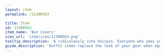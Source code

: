 ```yaml
---
layout: item
permalink: /11300563

title: Item
id: 11300563
item_name: 'Bun Covers'
icon_url: 'item/icon/11300563.png'
tooltip_description: 'A ridiculously cute hairpin. Everyone who sees you will squeal in delight.'
guide_description: 'Outfit items replace the look of your gear when equipped.'
---
```


